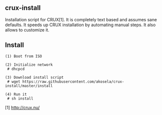 ## crux-install

Installation script for CRUX[1].  It is completely text based and assumes sane
defaults.  It speeds up CRUX installation by automating manual steps.  It also
allows to customize it.

## Install

```
(1) Boot from ISO

(2) Initialize network
 # dhcpcd

(3) Download install script
 # wget https://raw.githubusercontent.com/akosela/crux-install/master/install

(4) Run it
 # sh install
```

[1] http://crux.nu/
